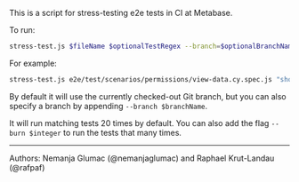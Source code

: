 This is a script for stress-testing e2e tests in CI at Metabase.

To run:

```bash
stress-test.js $fileName $optionalTestRegex --branch=$optionalBranchName
```

For example:

```bash
stress-test.js e2e/test/scenarios/permissions/view-data.cy.spec.js "should allow saving 'blocked' and disable create queries dropdown when set"
```

By default it will use the currently checked-out Git branch, but you can also specify a branch by appending `--branch $branchName`.

It will run matching tests 20 times by default. You can also add the flag `--burn $integer` to run the tests that many times.

---

Authors: Nemanja Glumac (@nemanjaglumac) and Raphael Krut-Landau (@rafpaf)

